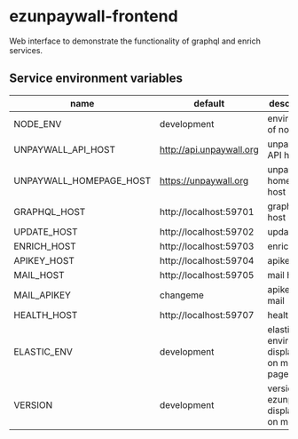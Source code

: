 # ezunpaywall-frontend

Web interface to demonstrate the functionality of graphql and enrich services.

## Service environment variables

| name | default | description |
| --- | --- | --- |
| NODE_ENV | development | environment of node |
| UNPAYWALL_API_HOST | http://api.unpaywall.org | unpaywall API host |
| UNPAYWALL_HOMEPAGE_HOST | https://unpaywall.org | unpaywall homepage host |
| GRAPHQL_HOST | http://localhost:59701 | graphql host |
| UPDATE_HOST | http://localhost:59702 | update host |
| ENRICH_HOST | http://localhost:59703 | enrich host |
| APIKEY_HOST | http://localhost:59704 | apikey host |
| MAIL_HOST | http://localhost:59705 | mail host |
| MAIL_APIKEY | changeme | apikey of mail |
| HEALTH_HOST | http://localhost:59707 | health host |
| ELASTIC_ENV | development | elastic environment displayed on metrics page |
| VERSION | development | version of ezunpaywall displayed on menu |
